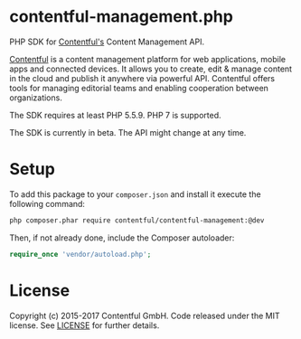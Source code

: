 contentful-management.php
===============

PHP SDK for [Contentful's][1] Content Management API.

[Contentful][1] is a content management platform for web applications, mobile apps and connected devices. It allows you to create, edit & manage content in the cloud and publish it anywhere via powerful API. Contentful offers tools for managing editorial teams and enabling cooperation between organizations.

The SDK requires at least PHP 5.5.9. PHP 7 is supported.

The SDK is currently in beta. The API might change at any time.

Setup
=====

To add this package to your `composer.json` and install it execute the following command:

```bash
php composer.phar require contentful/contentful-management:@dev
````

Then, if not already done, include the Composer autoloader:

```php
require_once 'vendor/autoload.php';
```

License
=======

Copyright (c) 2015-2017 Contentful GmbH. Code released under the MIT license. See [LICENSE][2] for further details.

 [1]: https://www.contentful.com
 [2]: LICENSE
